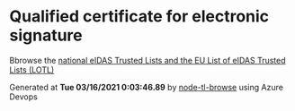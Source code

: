 # Qualified certificate for electronic signature 
 Bbrowse the [national eIDAS Trusted Lists and the EU List of eIDAS Trusted Lists (LOTL)](https://webgate.ec.europa.eu/tl-browser/#/) 
 
 
Generated at **Tue 03/16/2021  0:03:46.89** by [node-tl-browse](https://github.com/ymedlop/node-tl-browser) using Azure Devops 
